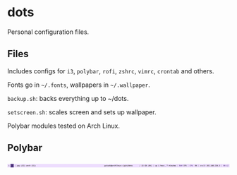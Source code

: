 # dots
Personal configuration files.

## Files
Includes configs for `i3`, `polybar`, `rofi`, `zshrc`, `vimrc`, `crontab` and others.

Fonts go in `~/.fonts`, wallpapers in `~/.wallpaper`.

`backup.sh`: backs everything up to ~/dots.

`setscreen.sh`: scales screen and sets up wallpaper.

Polybar modules tested on Arch Linux.

## Polybar
![polybar](./bar.png)
